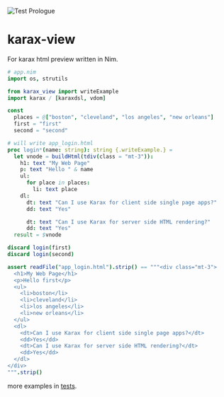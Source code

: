 ![Test Prologue](https://github.com/planety/karax_view/workflows/Test%20Prologue/badge.svg)

# karax-view

For karax html preview written in Nim.

```nim
# app.nim
import os, strutils

from karax_view import writeExample
import karax / [karaxdsl, vdom]

const 
  places = @["boston", "cleveland", "los angeles", "new orleans"] 
  first = "first"
  second = "second"

# will write app_login.html
proc login*(name: string): string {.writeExample.} =
  let vnode = buildHtml(tdiv(class = "mt-3")):
    h1: text "My Web Page"
    p: text "Hello " & name
    ul:
      for place in places:
        li: text place
    dl:
      dt: text "Can I use Karax for client side single page apps?"
      dd: text "Yes"

      dt: text "Can I use Karax for server side HTML rendering?"
      dd: text "Yes"
  result = $vnode

discard login(first)
discard login(second)

assert readFile("app_login.html").strip() == """<div class="mt-3">
  <h1>My Web Page</h1>
  <p>Hello first</p>
  <ul>
    <li>boston</li>
    <li>cleveland</li>
    <li>los angeles</li>
    <li>new orleans</li>
  </ul>
  <dl>
    <dt>Can I use Karax for client side single page apps?</dt>
    <dd>Yes</dd>
    <dt>Can I use Karax for server side HTML rendering?</dt>
    <dd>Yes</dd>
  </dl>
</div>
""".strip()
```

more examples in [tests](https://github.com/planety/karax_view/blob/master/tests/test.nim).
